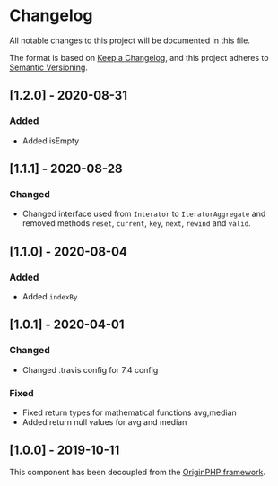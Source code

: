 # Changelog

All notable changes to this project will be documented in this file.

The format is based on [Keep a Changelog](https://keepachangelog.com/en/1.0.0/),
and this project adheres to [Semantic Versioning](https://semver.org/spec/v2.0.0.html).

## [1.2.0] - 2020-08-31

### Added

- Added isEmpty

## [1.1.1] - 2020-08-28

### Changed

- Changed interface used from `Interator` to `IteratorAggregate` and removed methods `reset`, `current`, `key`, `next`, `rewind` and `valid`.

## [1.1.0] - 2020-08-04

### Added

- Added `indexBy`

## [1.0.1] - 2020-04-01

### Changed

- Changed .travis config for 7.4 config

### Fixed

- Fixed return types for mathematical functions avg,median
- Added return null values for avg and median

## [1.0.0] - 2019-10-11

This component has been decoupled from the [OriginPHP framework](https://www.originphp.com/).